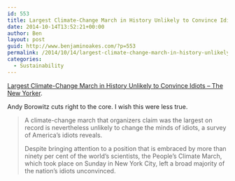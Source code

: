 ```yaml
---
id: 553
title: Largest Climate-Change March in History Unlikely to Convince Idiots
date: 2014-10-14T13:52:21+00:00
author: Ben
layout: post
guid: http://www.benjaminoakes.com/?p=553
permalink: /2014/10/14/largest-climate-change-march-in-history-unlikely-to-convince-idiots/
categories:
  - Sustainability
---
```

[Largest Climate-Change March in History Unlikely to Convince Idiots &#8211; The New Yorker](http://www.newyorker.com/humor/borowitz-report/largest-climate-change-march-history-unlikely-convince-idiots?mbid=rss).

Andy Borowitz cuts right to the core. I wish this were less true.

> A climate-change march that organizers claim was the largest on record is nevertheless unlikely to change the minds of idiots, a survey of America’s idiots reveals.
> 
> Despite bringing attention to a position that is embraced by more than ninety per cent of the world’s scientists, the People’s Climate March, which took place on Sunday in New York City, left a broad majority of the nation’s idiots unconvinced.